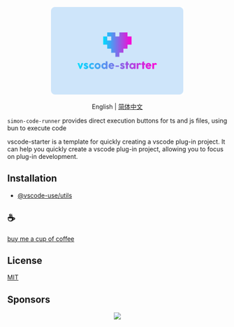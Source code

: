 <p align="center">
<img height="200" src="./assets/kv.png" alt="vscode starter">
</p>
<p align="center"> English | <a href="./README_zh.md">简体中文</a></p>

`simon-code-runner` provides direct execution buttons for ts and js files, using bun to execute code

vscode-starter is a template for quickly creating a vscode plug-in project. It can help you quickly create a vscode plug-in project, allowing you to focus on plug-in development.

## Installation

- [@vscode-use/utils](https://github.com/vscode-use/utils)

## :coffee:

[buy me a cup of coffee](https://github.com/Simon-He95/sponsor)

## License

[MIT](./license)

## Sponsors

<p align="center">
  <a href="https://cdn.jsdelivr.net/gh/Simon-He95/sponsor/sponsors.svg">
    <img src="https://cdn.jsdelivr.net/gh/Simon-He95/sponsor/sponsors.png"/>
  </a>
</p>
